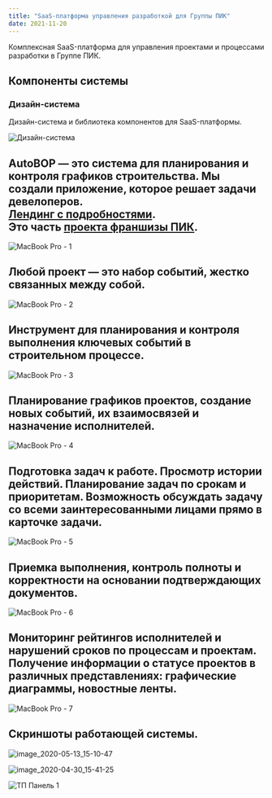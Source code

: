 ```yaml
---
title: "SaaS-платформа управления разработкой для Группы ПИК"
date: 2021-11-20
---
```


Комплексная SaaS-платформа для управления проектами и процессами разработки в Группе ПИК.

## Компоненты системы

### Дизайн-система
Дизайн-система и библиотека компонентов для SaaS-платформы.

![](image8.png "Дизайн-система")

AutoBOP — это система для планирования и контроля графиков строительства. Мы создали приложение, которое решает задачи девелоперов.  
[Лендинг с подробностями](https://bop.pik.digital/).  
Это часть [проекта франшизы ПИК](https://fr.pik.ru/).
------------------------------------------------------------------------------------------------------------------------------------------------------------------------------------------------------------------------------------------------------------------

![](image1.png "MacBook Pro - 1")

Любой проект — это набор событий, жестко связанных между собой.
------------------------------------------------------------------

![](image2.png "MacBook Pro - 2")

Инструмент для планирования и контроля выполнения ключевых событий в строительном процессе.
--------------------------------------------------------------------------------------------------

![](image3.png "MacBook Pro - 3")

Планирование графиков проектов, создание новых событий, их взаимосвязей и назначение исполнителей.
----------------------------------------------------------------------------------------

![](image4.png "MacBook Pro - 4")

Подготовка задач к работе. Просмотр истории действий. Планирование задач по срокам и приоритетам. Возможность обсуждать задачу со всеми заинтересованными лицами прямо в карточке задачи.
--------------------------------------------------------------------------------------------------------------------------------------------------------------------------------------------------------

![](image5.png "MacBook Pro - 5")

Приемка выполнения, контроль полноты и корректности на основании подтверждающих документов.
-------------------------------------------------------------------------------------

![](image6.png "MacBook Pro - 6")

Мониторинг рейтингов исполнителей и нарушений сроков по процессам и проектам. Получение информации о статусе проектов в различных представлениях: графические диаграммы, новостные ленты.
---------------------------------------------------------------------------------------------------------------------------------------------------------------------------------------

![](image7.png "MacBook Pro - 7")

Скриншоты работающей системы.
----------------------------------

![](image9.png "image_2020-05-13_15-10-47")

![](image10.png "image_2020-04-30_15-41-25")

![](image11.png "ТП Панель 1")
